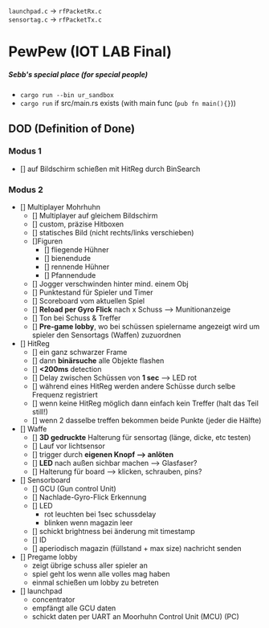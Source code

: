 ```launchpad.c``` &rarr; ```rfPacketRx.c``` <br>
```sensortag.c``` &rarr; ```rfPacketTx.c```

# PewPew (IOT LAB Final) 

##### Sebb's special place (for special people)
- ```cargo run --bin ur_sandbox```
- ```cargo run``` if src/main.rs exists (with main func (```pub fn main(){}```))

## DOD (Definition of Done)
### Modus 1
- [] auf Bildschirm schießen mit HitReg durch BinSearch
### Modus 2
- [] Multiplayer Mohrhuhn
  - [] Multiplayer auf gleichem Bildschirm
  - [] custom, präzise Hitboxen
  - [] statisches Bild (nicht rechts/links verschieben)
  - []Figuren
    - [] fliegende Hühner
    - [] bienendude
    - [] rennende Hühner
    - [] Pfannendude
  - [] Jogger verschwinden hinter mind. einem Obj
  - [] Punktestand für Spieler und Timer
  - [] Scoreboard vom aktuellen Spiel
  - [] **Reload per Gyro Flick** nach x Schuss --> Munitionanzeige
  - [] Ton bei Schuss & Treffer
  - [] **Pre-game lobby**, wo bei schüssen spielername angezeigt wird um spieler den Sensortags (Waffen) zuzuordnen
- [] HitReg
  - [] ein ganz schwarzer Frame
  - [] dann **binärsuche** alle Objekte flashen
  - [] **<200ms** detection
  - [] Delay zwischen Schüssen von **1 sec** --> LED rot
  - [] während eines HitReg werden andere Schüsse durch selbe Frequenz registriert
  - [] wenn keine HitReg möglich dann einfach kein Treffer (halt das Teil still!)
  - [] wenn 2 dasselbe treffen bekommen beide Punkte (jeder die Hälfte)
- [] Waffe
  - [] **3D gedruckte** Halterung für sensortag (länge, dicke, etc testen)
  - [] Lauf vor lichtsensor
  - [] trigger durch **eigenen Knopf --> anlöten**
  - [] **LED** nach außen sichbar machen --> Glasfaser?
  - [] Halterung für board --> klicken, schrauben, pins?
- [] Sensorboard
  - [] GCU (Gun control Unit)
  - [] Nachlade-Gyro-Flick Erkennung
  - [] LED
    - rot leuchten bei 1sec schussdelay
    - blinken wenn magazin leer
  - [] schickt brightness bei änderung mit timestamp
  - [] ID
  - [] aperiodisch magazin (füllstand + max size) nachricht senden
- [] Pregame lobby
  - zeigt übrige schuss aller spieler an
  - spiel geht los wenn alle volles mag haben
  - einmal schießen um lobby zu  betreten
- [] launchpad
  - concentrator
  - empfängt alle GCU daten
  - schickt daten per UART an Moorhuhn Control Unit (MCU) (PC)
